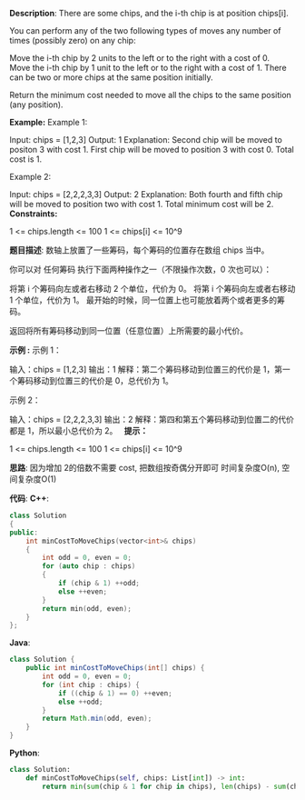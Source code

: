 __Description__:
There are some chips, and the i-th chip is at position chips[i].

You can perform any of the two following types of moves any number of times (possibly zero) on any chip:

Move the i-th chip by 2 units to the left or to the right with a cost of 0.
Move the i-th chip by 1 unit to the left or to the right with a cost of 1.
There can be two or more chips at the same position initially.

Return the minimum cost needed to move all the chips to the same position (any position).

__Example:__
Example 1:

Input: chips = [1,2,3]
Output: 1
Explanation: Second chip will be moved to positon 3 with cost 1. First chip will be moved to position 3 with cost 0. Total cost is 1.

Example 2:

Input: chips = [2,2,2,3,3]
Output: 2
Explanation: Both fourth and fifth chip will be moved to position two with cost 1. Total minimum cost will be 2.
 
__Constraints:__

1 <= chips.length <= 100
1 <= chips[i] <= 10^9

__题目描述__:
数轴上放置了一些筹码，每个筹码的位置存在数组 chips 当中。

你可以对 任何筹码 执行下面两种操作之一（不限操作次数，0 次也可以）：

将第 i 个筹码向左或者右移动 2 个单位，代价为 0。
将第 i 个筹码向左或者右移动 1 个单位，代价为 1。
最开始的时候，同一位置上也可能放着两个或者更多的筹码。

返回将所有筹码移动到同一位置（任意位置）上所需要的最小代价。

__示例 :__
示例 1：

输入：chips = [1,2,3]
输出：1
解释：第二个筹码移动到位置三的代价是 1，第一个筹码移动到位置三的代价是 0，总代价为 1。

示例 2：

输入：chips = [2,2,2,3,3]
输出：2
解释：第四和第五个筹码移动到位置二的代价都是 1，所以最小总代价为 2。
 
__提示：__

1 <= chips.length <= 100
1 <= chips[i] <= 10^9

__思路__:
因为增加 2的倍数不需要 cost, 把数组按奇偶分开即可
时间复杂度O(n), 空间复杂度O(1)

__代码__:
__C++__:
```C++
class Solution 
{
public:
    int minCostToMoveChips(vector<int>& chips) 
    {
        int odd = 0, even = 0;
        for (auto chip : chips)
        {
            if (chip & 1) ++odd;
            else ++even;
        }
        return min(odd, even);
    }
};
```

__Java__:
```Java
class Solution {
    public int minCostToMoveChips(int[] chips) {
        int odd = 0, even = 0;
        for (int chip : chips) {
            if ((chip & 1) == 0) ++even;
            else ++odd;
        }
        return Math.min(odd, even);
    }
}
```

__Python__:
```Python
class Solution:
    def minCostToMoveChips(self, chips: List[int]) -> int:
        return min(sum(chip & 1 for chip in chips), len(chips) - sum(chip & 1 for chip in chips))
```